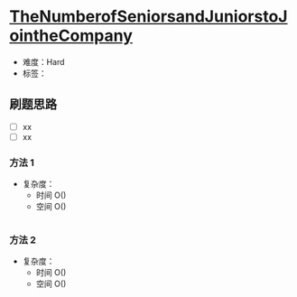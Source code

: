 # [TheNumberofSeniorsandJuniorstoJointheCompany](https://leetcode-cn.com/problems/the-number-of-seniors-and-juniors-to-join-the-company/)

- 难度：Hard
- 标签：

## 刷题思路

- [ ] xx
- [ ] xx

### 方法 1

- 复杂度：
    - 时间 O()
    - 空间 O()

``` js

```

### 方法 2

- 复杂度：
    - 时间 O()
    - 空间 O()

``` js

```
